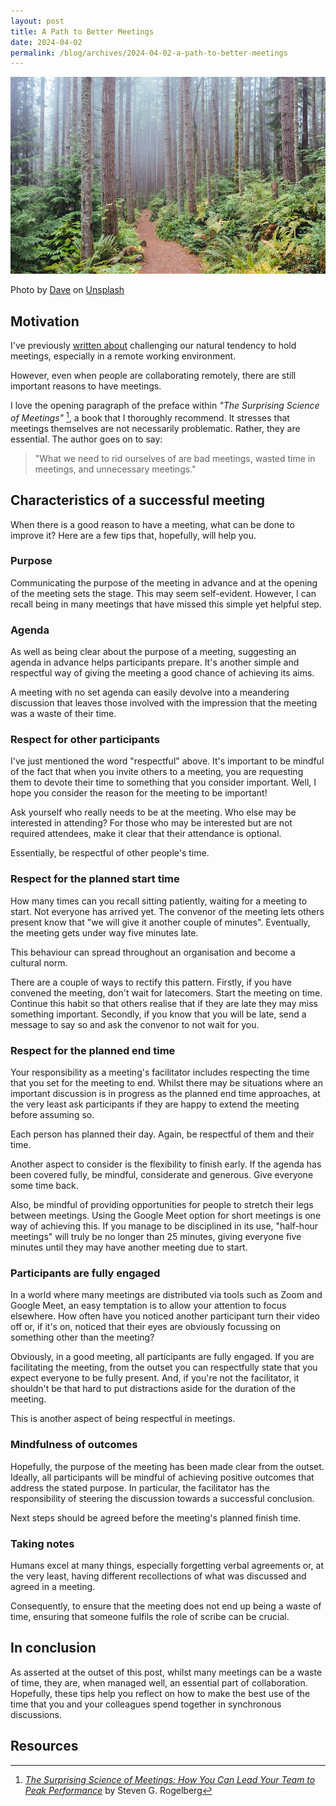 ```yaml
---
layout: post
title: A Path to Better Meetings
date: 2024-04-02
permalink: /blog/archives/2024-04-02-a-path-to-better-meetings
---
```


![](/assets/images/dave-iwJfUW9rZTk-unsplash.jpg)

Photo by <a href="https://unsplash.com/@iamthedave?utm_source=unsplash&utm_medium=referral&utm_content=creditCopyText">Dave</a> on <a href="https://unsplash.com/photos/iwJfUW9rZTk?utm_source=unsplash&utm_medium=referral&utm_content=creditCopyText">Unsplash</a>
  

## Motivation

I've previously [written about](/blog/archives/2023-08-21-async-or-video-call) challenging our natural tendency to hold meetings, especially in a remote working environment.

However, even when people are collaborating remotely, there are still important reasons to have meetings.

I love the opening paragraph of the preface within _"The Surprising Science of Meetings"_ [^1], a book that I
thoroughly recommend. It stresses that meetings themselves are not necessarily problematic. Rather, they are
essential. The author goes on to say:

> "What we need to rid ourselves of are bad meetings, wasted time in meetings, and unnecessary meetings."

## Characteristics of a successful meeting

When there is a good reason to have a meeting, what can be done to improve it? Here are a few tips
that, hopefully, will help you. 

### Purpose

Communicating the purpose of the meeting in advance and at the opening of the meeting sets the stage. This may
seem self-evident. However, I can recall being in many meetings that have missed this simple yet helpful step.

### Agenda

As well as being clear about the purpose of a meeting, suggesting an agenda in advance helps participants
prepare. It's another simple and respectful way of giving the meeting a good chance of achieving its aims.

A meeting with no set agenda can easily devolve into a meandering discussion that leaves those involved
with the impression that the meeting was a waste of their time.

### Respect for other participants

I've just mentioned the word "respectful" above. It's important to be mindful of the fact that when you
invite others to a meeting, you are requesting them to devote their time to something that you consider
important. Well, I hope you consider the reason for the meeting to be important!

Ask yourself who really needs to be at the meeting. Who else may be interested in attending? For those
who may be interested but are not required attendees, make it clear that their attendance is optional.

Essentially, be respectful of other people's time.

### Respect for the planned start time

How many times can you recall sitting patiently, waiting for a meeting to start. Not everyone has
arrived yet. The convenor of the meeting lets others present know that "we will give it another couple
of minutes". Eventually, the meeting gets under way five minutes late.

This behaviour can spread throughout an organisation and become a cultural norm.

There are a couple of ways to rectify this pattern. Firstly, if you have convened the meeting, don't wait
for latecomers. Start the meeting on time. Continue this habit so that others realise that if they are
late they may miss something important. Secondly, if you know that you will be late, send a message to
say so and ask the convenor to not wait for you.

### Respect for the planned end time

Your responsibility as a meeting's facilitator includes respecting the time that you set
for the meeting to end. Whilst there may be situations where an important discussion
is in progress as the planned end time approaches, at the very least ask participants if
they are happy to extend the meeting before assuming so.

Each person has planned their day. Again, be respectful of them and their time.

Another aspect to consider is the flexibility to finish
early. If the agenda has been covered fully, be mindful, considerate and generous. Give
everyone some time back.

Also, be mindful of providing opportunities for people to stretch their legs between
meetings. Using the Google Meet option for short meetings is one way of achieving this.
If you manage to be disciplined in its use, "half-hour meetings" will truly be no
longer than 25 minutes, giving everyone five minutes until they may have another meeting
due to start.

### Participants are fully engaged

In a world where many meetings are distributed via tools such as Zoom and Google Meet,
an easy temptation is to allow your attention to focus elsewhere. How often have you
noticed another participant turn their video off or, if it's on, noticed that 
their eyes are obviously focussing on something other than the meeting?

Obviously, in a good meeting, all participants are fully engaged. If you are
facilitating the meeting, from the outset you can respectfully state that you
expect everyone to be fully present. And, if you're not the facilitator, it
shouldn't be that hard to put distractions aside for the duration of the meeting.

This is another aspect of being respectful in meetings.

### Mindfulness of outcomes

Hopefully, the purpose of the meeting has been made clear from the outset. Ideally,
all participants will be mindful of achieving positive outcomes that address the
stated purpose. In particular, the facilitator has the responsibility of steering
the discussion towards a successful conclusion.

Next steps should be agreed before the meeting's planned finish time.

### Taking notes

Humans excel at many things, especially forgetting verbal agreements or, at the
very least, having different recollections of what was discussed and agreed in
a meeting.

Consequently, to ensure that the meeting does not end up being a waste of time,
ensuring that someone fulfils the role of scribe can be crucial.

## In conclusion

As asserted at the outset of this post, whilst many meetings can be a waste of
time, they are, when managed well, an essential part of collaboration. Hopefully,
these tips help you reflect on how to make the best use of the time that you and
your colleagues spend together in synchronous discussions.

## Resources

[^1]: [_The Surprising Science of Meetings: How You Can Lead Your Team to Peak Performance_](https://www.amazon.com.au/Surprising-Science-Meetings-Lead-Performance/dp/0190689218) by Steven G. Rogelberg
